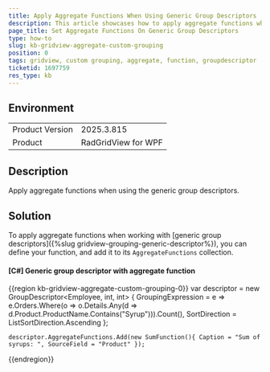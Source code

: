 ```yaml
---
title: Apply Aggregate Functions When Using Generic Group Descriptors
description: This article showcases how to apply aggregate functions when using the generic group descriptors.
page_title: Set Aggregate Functions On Generic Group Descriptors
type: how-to
slug: kb-gridview-aggregate-custom-grouping
position: 0
tags: gridview, custom grouping, aggregate, function, groupdescriptor
ticketid: 1697759
res_type: kb
---
```


## Environment
<table>
	<tbody>
		<tr>
			<td>Product Version</td>
			<td>2025.3.815</td>
		</tr>
		<tr>
			<td>Product</td>
			<td>RadGridView for WPF</td>
		</tr>
	</tbody>
</table>

## Description

Apply aggregate functions when using the generic group descriptors.

## Solution

To apply aggregate functions when working with [generic group descriptors]({%slug gridview-grouping-generic-descriptor%}), you can define your function, and add it to its `AggregateFunctions` collection.

#### __[C#] Generic group descriptor with aggregate function__
{{region kb-gridview-aggregate-custom-grouping-0}}
    var descriptor = new GroupDescriptor<Employee, int, int> 
    { 
        GroupingExpression = e => e.Orders.Where(o => o.Details.Any(d => d.Product.ProductName.Contains("Syrup"))).Count(), 
        SortDirection = ListSortDirection.Ascending 
    };
    
    descriptor.AggregateFunctions.Add(new SumFunction(){ Caption = "Sum of syrups: ", SourceField = "Product" });
{{endregion}}
